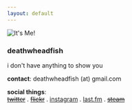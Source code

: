 ```yaml
---
layout: default
---
```

![It's Me!](http://deathwheadfish.cf/i.jpg)

### deathwheadfish  


i don't have anything to show you  

**contact**: deathwheadfish (at) gmail.com   

**social things**:  
~~[twitter](http://twitter.com/)~~ . ~~[flickr](http://flickr.com/photos/)~~ . [instagram](http://instagr.am/deathwheadfish) . [last.fm](http://last.fm/user/deathwheadfish) . ~~[steam](http://steamcommunity.com/id/)~~
